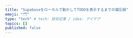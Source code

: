 ```yaml
---
title: "Supabaseをローカルで動かしてTODOを表示するまでの備忘録"
emoji: "🗂"
type: "tech" # tech: 技術記事 / idea: アイデア
topics: []
published: false
---
```

